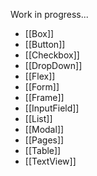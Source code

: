 Work in progress...

- [[Box]]
- [[Button]]
- [[Checkbox]]
- [[DropDown]]
- [[Flex]]
- [[Form]]
- [[Frame]]
- [[InputField]]
- [[List]]
- [[Modal]]
- [[Pages]]
- [[Table]]
- [[TextView]]
